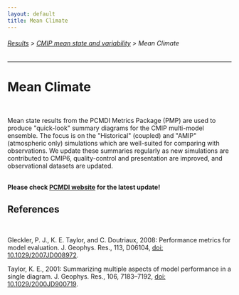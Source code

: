 ```yaml
---
layout: default
title: Mean Climate
---
```

###### [Results][results] > [CMIP mean state and variability][mean_and_variability_index_page] > Mean Climate
---


# Mean Climate

<br/>

Mean state results from the PCMDI Metrics Package (PMP) are used to produce "quick-look" summary diagrams for the CMIP multi-model ensemble. The focus is on the "Historical" (coupled) and "AMIP" (atmospheric only) simulations which are well-suited for comparing with observations. We update these summaries regularly as new simulations are contributed to CMIP6, quality-control and presentation are improved, and observational datasets are updated.  
<br/>

**Please check [PCMDI website][description_mean_clim] for the latest update!**



## References

<br/>

Gleckler, P. J., K. E. Taylor, and C. Doutriaux, 2008: Performance metrics for model evaluation. J. Geophys. Res., 113, D06104, [doi: 10.1029/2007JD008972][gleckler2008].

Taylor, K. E., 2001: Summarizing multiple aspects of model performance in a single diagram. J. Geophys. Res., 106, 7183–7192, [doi: 10.1029/2000JD900719][taylor2001].

[portrait_cmip6_hist]: https://pcmdi.llnl.gov/pmp-preliminary-results/interactive_plot/portrait_plot/mean_clim/cmip6/historical/v20220919/mean_clim_portrait_plot_4seasons_cmip6_historical_rms_xy_v20220919.html
[portrait_cmip5_hist]: https://pcmdi.llnl.gov/pmp-preliminary-results/interactive_plot/portrait_plot/mean_clim/cmip6/historical/v20220919/mean_clim_portrait_plot_4seasons_cmip5_historical_rms_xy_v20220919.html
[portrait_cmip6_amip]: https://pcmdi.llnl.gov/pmp-preliminary-results/interactive_plot/portrait_plot/mean_clim/cmip6/historical/v20220919/mean_clim_portrait_plot_4seasons_cmip6_amip_rms_xy_v20220919.html
[portrait_cmip5_amip]: https://pcmdi.llnl.gov/pmp-preliminary-results/interactive_plot/portrait_plot/mean_clim/cmip6/historical/v20220919/mean_clim_portrait_plot_4seasons_cmip5_amip_rms_xy_v20220919.html

[portrait_cmip6_hist_old]: https://pcmdi.llnl.gov/pmp-preliminary-results/interactive_plot/portrait_plot/mean_clim/cmip6/historical/v20201008/global/rms_xy_season/clickable_portrait.html
[portrait_cmip5_hist_old]: https://pcmdi.llnl.gov/pmp-preliminary-results/interactive_plot/portrait_plot/mean_clim/cmip5/historical/v20200506/clickable_portrait.html
[portrait_cmip6_amip_old]: https://pcmdi.llnl.gov/pmp-preliminary-results/interactive_plot/portrait_plot/mean_clim/cmip6/amip/v20200506/clickable_portrait.html
[portrait_cmip5_amip_old]: https://pcmdi.llnl.gov/pmp-preliminary-results/interactive_plot/portrait_plot/mean_clim/cmip5/amip/v20200506/clickable_portrait.html

[portrait_cmip6_hist_global_rms_xyt]: https://pcmdi.llnl.gov/pmp-preliminary-results/interactive_plot/portrait_plot/mean_clim/cmip6/historical/v20201008/global/rms_xyt/clickable_portrait.html
[portrait_cmip6_hist_global_rms_xy]: https://pcmdi.llnl.gov/pmp-preliminary-results/interactive_plot/portrait_plot/mean_clim/cmip6/historical/v20201008/global/rms_xy/clickable_portrait.html
[portrait_cmip6_hist_nhex_rms_xy]: https://pcmdi.llnl.gov/pmp-preliminary-results/interactive_plot/portrait_plot/mean_clim/cmip6/historical/v20201008/NHEX/rms_xy/clickable_portrait.html
[portrait_cmip6_hist_shex_rms_xy]: https://pcmdi.llnl.gov/pmp-preliminary-results/interactive_plot/portrait_plot/mean_clim/cmip6/historical/v20201008/SHEX/rms_xy/clickable_portrait.html
[portrait_cmip6_hist_tropics_rms_xy]: https://pcmdi.llnl.gov/pmp-preliminary-results/interactive_plot/portrait_plot/mean_clim/cmip6/historical/v20201008/TROPICS/rms_xy/clickable_portrait.html

[parallel_cmip6]: https://pcmdi.llnl.gov/pmp-preliminary-results/interactive_plot/mean_climate/parallel_coordinate/v20201008/cover_cmip6.html
[parallel_cmip5]: https://pcmdi.llnl.gov/pmp-preliminary-results/interactive_plot/mean_climate/parallel_coordinate/v20201008/cover_cmip5.html

[gleckler2008]: https://agupubs.onlinelibrary.wiley.com/doi/full/10.1029/2007JD008972
[taylor2001]: https://agupubs.onlinelibrary.wiley.com/doi/abs/10.1029/2000JD900719

[obs_info]: https://raw.githubusercontent.com/PCMDI/PCMDIobs-cmor-tables/master/catalogue/pcmdiobs2_clims_byVar_catalogue_v20200615.json

[results]:{{site.baseurl}}/results
[mean_and_variability_index_page]: {{site.baseurl}}/results/physical.html

[description_mean_clim]: https://pcmdi.llnl.gov/research/metrics/mean_clim/
